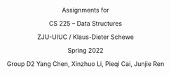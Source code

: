 <p align="center">
Assignments for
</p>
<p align="center">
CS 225 – Data Structures  
</p>
<p align="center">
ZJU-UIUC / Klaus-Dieter Schewe
<p align="center">
Spring 2022   
    <p align="center">
Group D2 Yang Chen, Xinzhuo Li, Pieqi Cai, Junjie Ren  
